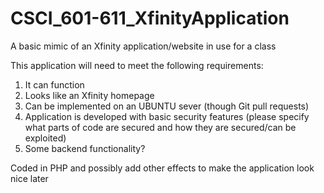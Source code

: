 # CSCI_601-611_XfinityApplication
A basic mimic of an Xfinity application/website in use for a class

This application will need to meet the following requirements:
1. It can function
2. Looks like an Xfinity homepage
3. Can be implemented on an UBUNTU sever (though Git pull requests)
4. Application is developed with basic security features (please specify    what parts of code are secured and how they are secured/can be exploited)
5. Some backend functionality? 

Coded in PHP and possibly add other effects to make the application look nice later